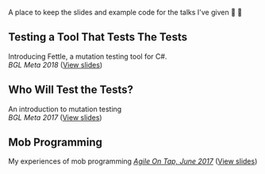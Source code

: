 A place to keep the slides and example code for the talks I've given :hear_no_evil: :loudspeaker:

## Testing a Tool That Tests The Tests
Introducing Fettle, a mutation testing tool for C#.    
_BGL Meta 2018_ ([View slides](https://oliwennell.github.io/talks/mutation-testing-csharp/index.html))

## Who Will Test the Tests?
An introduction to mutation testing  
_BGL Meta 2017_ ([View slides](https://oliwennell.github.io/talks/mutation-testing/index.html))

## Mob Programming
My experiences of mob programming
[_Agile On Tap, June 2017_](https://www.meetup.com/Agile-Peterborough/events/240107042/) ([View slides](https://oliwennell.github.io/talks/mobbing/index.html))


